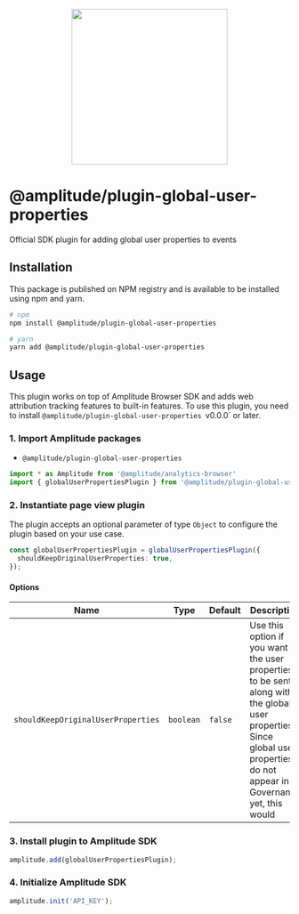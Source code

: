 <p align="center">
  <a href="https://amplitude.com" target="_blank" align="center">
    <img src="https://static.amplitude.com/lightning/46c85bfd91905de8047f1ee65c7c93d6fa9ee6ea/static/media/amplitude-logo-with-text.4fb9e463.svg" width="280">
  </a>
  <br />
</p>

# @amplitude/plugin-global-user-properties

Official SDK plugin for adding global user properties to events

## Installation

This package is published on NPM registry and is available to be installed using npm and yarn.

```sh
# npm
npm install @amplitude/plugin-global-user-properties

# yarn
yarn add @amplitude/plugin-global-user-properties
```

## Usage

This plugin works on top of Amplitude Browser SDK and adds web attribution tracking features to built-in features. To use this plugin, you need to install `@amplitude/plugin-global-user-properties `v0.0.0` or later.

### 1. Import Amplitude packages

* `@amplitude/plugin-global-user-properties`

```typescript
import * as Amplitude from '@amplitude/analytics-browser'
import { globalUserPropertiesPlugin } from '@amplitude/plugin-global-user-properties';
```

### 2. Instantiate page view plugin

The plugin accepts an optional parameter of type `Object` to configure the plugin based on your use case.

```typescript
const globalUserPropertiesPlugin = globalUserPropertiesPlugin({
  shouldKeepOriginalUserProperties: true,
});
```

#### Options

|Name|Type|Default|Description|
|-|-|-|-|
|`shouldKeepOriginalUserProperties`|`boolean`| `false` | Use this option if you want the user properties to be sent along with the global user properties. Since global user properties do not appear in Governance yet, this would |

### 3. Install plugin to Amplitude SDK

```typescript
amplitude.add(globalUserPropertiesPlugin);
```

### 4. Initialize Amplitude SDK

```typescript
amplitude.init('API_KEY');
```


